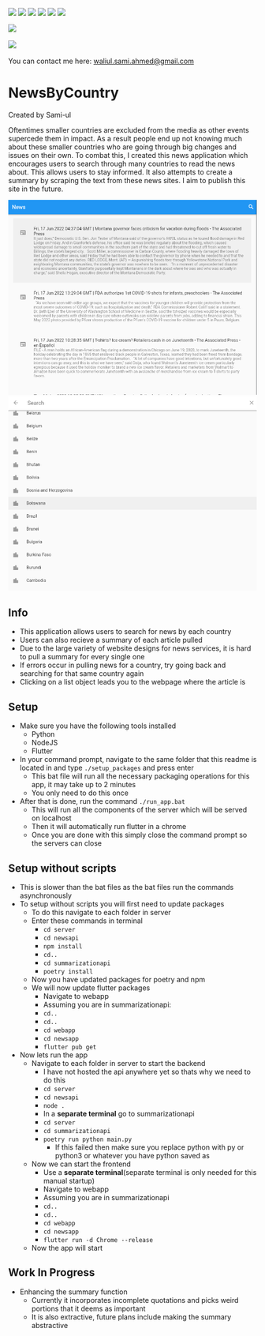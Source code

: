 ![](https://img.shields.io/badge/Flask-000000?style=for-the-badge&logo=flask&logoColor=white)
![](https://img.shields.io/badge/npm-CB3837?style=for-the-badge&logo=npm&logoColor=white
)
![](https://img.shields.io/badge/Node.js-339933?style=for-the-badge&logo=nodedotjs&logoColor=white
)
![](https://img.shields.io/badge/Flutter-02569B?style=for-the-badge&logo=flutter&logoColor=white
)
![](https://img.shields.io/badge/Python-FFD43B?style=for-the-badge&logo=python&logoColor=blue
)
![](https://img.shields.io/badge/PyTorch-EE4C2C?style=for-the-badge&logo=PyTorch&logoColor=white
)

![](https://licensebuttons.net/l/zero/1.0/80x15.png)

![](https://img.shields.io/badge/Gmail-D14836?style=for-the-badge&logo=gmail&logoColor=white)

You can contact me here: waliul.sami.ahmed@gmail.com
# NewsByCountry
Created by Sami-ul

Oftentimes smaller countries are excluded from the media as other events supercede them in impact. As a result people end up not knowing much about these smaller countries who are going through big changes and issues on their own. To combat this, I created this news application which encourages users to search through many countries to read the news about. This allows users to stay informed. It also attempts to create a summary by scraping the text from these news sites. I aim to publish this site in the future.

![](repoAssets/mainPage.png)
![](repoAssets/searchPage.png)
## Info
- This application allows users to search for news by each country
- Users can also recieve a summary of each article pulled
- Due to the large variety of website designs for news services, it is hard to pull a summary for every single one
- If errors occur in pulling news for a country, try going back and searching for that same country again
- Clicking on a list object leads you to the webpage where the article is

## Setup
- Make sure you have the following tools installed
    - Python
    - NodeJS
    - Flutter
- In your command prompt, navigate to the same folder that this readme is located in and type `./setup_packages` and press enter
    - This bat file will run all the necessary packaging operations for this app, it may take up to 2 minutes
    - You only need to do this once
- After that is done, run the command `./run_app.bat`
    - This will run all the components of the server which will be served on localhost
    - Then it will automatically run flutter in a chrome
    - Once you are done with this simply close the command prompt so the servers can close
## Setup without scripts
- This is slower than the bat files as the bat files run the commands asynchronously
- To setup without scripts you will first need to update packages
    - To do this navigate to each folder in server
    - Enter these commands in terminal
        - `cd server`
        - `cd newsapi`
        - `npm install`
        - `cd..`
        - `cd summarizationapi`
        - `poetry install`
    - Now you have updated packages for poetry and npm
    - We will now update flutter packages
        - Navigate to webapp
        - Assuming you are in summarizationapi:
        - `cd..`
        - `cd..`
        - `cd webapp`
        - `cd newsapp`
        - `flutter pub get`
- Now lets run the app
    - Navigate to each folder in server to start the backend
        - I have not hosted the api anywhere yet so thats why we need to do this
        - `cd server`
        - `cd newsapi`
        - `node .`
        - In a **separate terminal** go to summarizationapi
        - `cd server`
        - `cd summarizationapi`
        - `poetry run python main.py`
            - If this failed then make sure you replace python with py or python3 or whatever you have python saved as
    - Now we can start the frontend
        - Use a **separate terminal**(separate terminal is only needed for this manual startup)
        - Navigate to webapp
        - Assuming you are in summarizationapi
        - `cd..`
        - `cd..`
        - `cd webapp`
        - `cd newsapp`
        - `flutter run -d Chrome --release`
    - Now the app will start
## Work In Progress
- Enhancing the summary function
    - Currently it incorporates incomplete quotations and picks weird portions that it deems as important
    - It is also extractive, future plans include making the summary abstractive